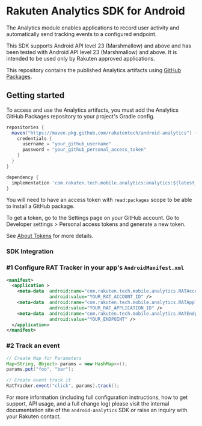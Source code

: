 # Rakuten Analytics SDK for Android

The Analytics module enables applications to record user activity and automatically send tracking events to a configured endpoint.

This SDK supports Android API level 23 (Marshmallow) and above and has been tested with Android API level 23 (Marshmallow) and above. It is intended to be used only by Rakuten approved applications.

This repository contains the published Analytics artifacts using [GitHub Packages](https://docs.github.com/en/packages).

## Getting started

To access and use the Analytics artifacts, you must add the Analytics GitHub Packages repository to your project's Gradle config.

```gradle
repositories {
  maven("https://maven.pkg.github.com/rakutentech/android-analytics") {
    credentials {
      username = "your_github_username"
      password = "your_github_personal_access_token"
    }
  }
}

dependency {
  implementation 'com.rakuten.tech.mobile.analytics:analytics:${latest_version}'
}
```

You will need to have an access token with `read:packages` scope to be able to install a GitHub package.

To get a token, go to the Settings page on your GitHub account. Go to Developer settings > Personal access tokens and generate a new token.

See [About Tokens](https://docs.github.com/en/packages/publishing-and-managing-packages/about-github-packages#about-tokens) for more details.

### SDK Integration

### #1 Configure RAT Tracker in your app's `AndroidManifest.xml`
```xml
<manifest>
  <application >
    <meta-data  android:name="com.rakuten.tech.mobile.analytics.RATAccountId"
                android:value="YOUR_RAT_ACCOUNT_ID" />
    <meta-data  android:name="com.rakuten.tech.mobile.analytics.RATApplicationId"
                android:value="YOUR_RAT_APPLICATION_ID" />
    <meta-data  android:name="com.rakuten.tech.mobile.analytics.RATEndpoint"
                android:value="YOUR_ENDPOINT" />
  </application>
</manifest>
```

### #2 Track an event
```java
// Create Map for Parameters
Map<String, Object> params = new HashMap<>();
params.put("foo", "bar");

// Create event track it
RatTracker.event("click", params).track();
```

For more information (including full configuration instructions, how to get support, API usage, and a full change log) please visit the internal documentation site of the `android-analytics` SDK or raise an inquiry with your Rakuten contact.
